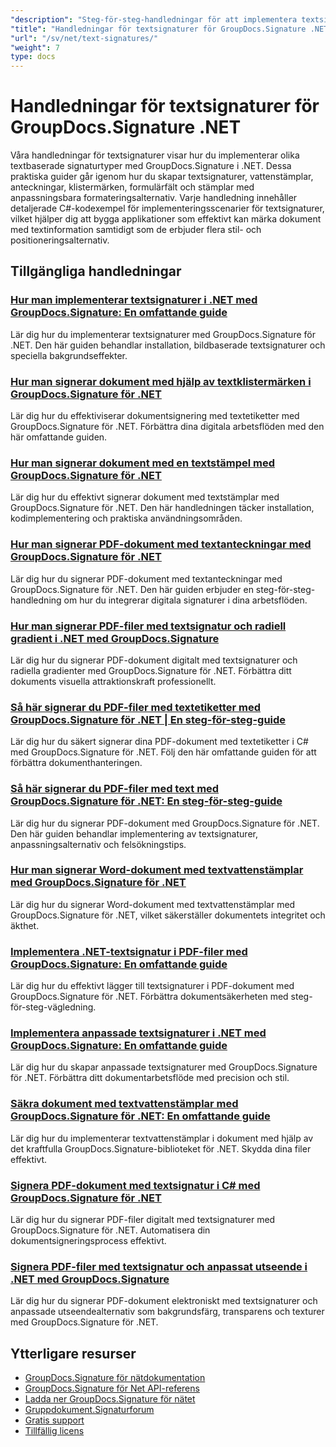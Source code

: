 ```yaml
---
"description": "Steg-för-steg-handledningar för att implementera textsignaturer, anteckningar, vattenstämplar och textbaserad dokumentmärkning med GroupDocs.Signature för .NET."
"title": "Handledningar för textsignaturer för GroupDocs.Signature .NET"
"url": "/sv/net/text-signatures/"
"weight": 7
type: docs
---
```

# Handledningar för textsignaturer för GroupDocs.Signature .NET

Våra handledningar för textsignaturer visar hur du implementerar olika textbaserade signaturtyper med GroupDocs.Signature i .NET. Dessa praktiska guider går igenom hur du skapar textsignaturer, vattenstämplar, anteckningar, klistermärken, formulärfält och stämplar med anpassningsbara formateringsalternativ. Varje handledning innehåller detaljerade C#-kodexempel för implementeringsscenarier för textsignaturer, vilket hjälper dig att bygga applikationer som effektivt kan märka dokument med textinformation samtidigt som de erbjuder flera stil- och positioneringsalternativ.

## Tillgängliga handledningar

### [Hur man implementerar textsignaturer i .NET med GroupDocs.Signature: En omfattande guide](./master-text-signatures-dotnet-groupdocs-signature/)
Lär dig hur du implementerar textsignaturer med GroupDocs.Signature för .NET. Den här guiden behandlar installation, bildbaserade textsignaturer och speciella bakgrundseffekter.

### [Hur man signerar dokument med hjälp av textklistermärken i GroupDocs.Signature för .NET](./sign-documents-text-sticker-groupdocs-signature-dotnet/)
Lär dig hur du effektiviserar dokumentsignering med textetiketter med GroupDocs.Signature för .NET. Förbättra dina digitala arbetsflöden med den här omfattande guiden.

### [Hur man signerar dokument med en textstämpel med GroupDocs.Signature för .NET](./sign-documents-text-stamp-groupdocs-signature-net/)
Lär dig hur du effektivt signerar dokument med textstämplar med GroupDocs.Signature för .NET. Den här handledningen täcker installation, kodimplementering och praktiska användningsområden.

### [Hur man signerar PDF-dokument med textanteckningar med GroupDocs.Signature för .NET](./sign-pdf-text-annotations-groupdocs-signature-net/)
Lär dig hur du signerar PDF-dokument med textanteckningar med GroupDocs.Signature för .NET. Den här guiden erbjuder en steg-för-steg-handledning om hur du integrerar digitala signaturer i dina arbetsflöden.

### [Hur man signerar PDF-filer med textsignatur och radiell gradient i .NET med GroupDocs.Signature](./sign-pdf-text-radial-gradient-groupdocs-dotnet/)
Lär dig hur du signerar PDF-dokument digitalt med textsignaturer och radiella gradienter med GroupDocs.Signature för .NET. Förbättra ditt dokuments visuella attraktionskraft professionellt.

### [Så här signerar du PDF-filer med textetiketter med GroupDocs.Signature för .NET | En steg-för-steg-guide](./sign-pdfs-text-sticker-groupdocs-signature-net/)
Lär dig hur du säkert signerar dina PDF-dokument med textetiketter i C# med GroupDocs.Signature för .NET. Följ den här omfattande guiden för att förbättra dokumenthanteringen.

### [Så här signerar du PDF-filer med text med GroupDocs.Signature för .NET: En steg-för-steg-guide](./sign-pdf-text-groupdocs-signature-net/)
Lär dig hur du signerar PDF-dokument med GroupDocs.Signature för .NET. Den här guiden behandlar implementering av textsignaturer, anpassningsalternativ och felsökningstips.

### [Hur man signerar Word-dokument med textvattenstämplar med GroupDocs.Signature för .NET](./sign-word-documents-text-watermark-groupdocs-dotnet/)
Lär dig hur du signerar Word-dokument med textvattenstämplar med GroupDocs.Signature för .NET, vilket säkerställer dokumentets integritet och äkthet.

### [Implementera .NET-textsignatur i PDF-filer med GroupDocs.Signature: En omfattande guide](./implement-net-text-signature-in-pdfs-groupdocs/)
Lär dig hur du effektivt lägger till textsignaturer i PDF-dokument med GroupDocs.Signature för .NET. Förbättra dokumentsäkerheten med steg-för-steg-vägledning.

### [Implementera anpassade textsignaturer i .NET med GroupDocs.Signature: En omfattande guide](./custom-text-signatures-groupdocs-dotnet/)
Lär dig hur du skapar anpassade textsignaturer med GroupDocs.Signature för .NET. Förbättra ditt dokumentarbetsflöde med precision och stil.

### [Säkra dokument med textvattenstämplar med GroupDocs.Signature för .NET: En omfattande guide](./groupdocs-signature-net-text-watermark/)
Lär dig hur du implementerar textvattenstämplar i dokument med hjälp av det kraftfulla GroupDocs.Signature-biblioteket för .NET. Skydda dina filer effektivt.

### [Signera PDF-dokument med textsignatur i C# med GroupDocs.Signature för .NET](./sign-pdf-text-signature-csharp-groupdocs/)
Lär dig hur du signerar PDF-filer digitalt med textsignaturer med GroupDocs.Signature för .NET. Automatisera din dokumentsigneringsprocess effektivt.

### [Signera PDF-filer med textsignatur och anpassat utseende i .NET med GroupDocs.Signature](./sign-pdfs-text-signature-custom-appearance-dotnet/)
Lär dig hur du signerar PDF-dokument elektroniskt med textsignaturer och anpassade utseendealternativ som bakgrundsfärg, transparens och texturer med GroupDocs.Signature för .NET.

## Ytterligare resurser

- [GroupDocs.Signature för nätdokumentation](https://docs.groupdocs.com/signature/net/)
- [GroupDocs.Signature för Net API-referens](https://reference.groupdocs.com/signature/net/)
- [Ladda ner GroupDocs.Signature för nätet](https://releases.groupdocs.com/signature/net/)
- [Gruppdokument.Signaturforum](https://forum.groupdocs.com/c/signature)
- [Gratis support](https://forum.groupdocs.com/)
- [Tillfällig licens](https://purchase.groupdocs.com/temporary-license/)